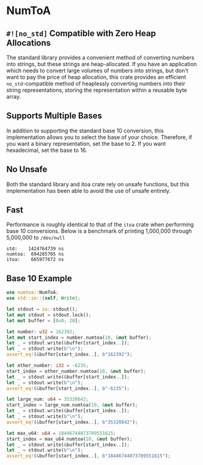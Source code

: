 # NumToA

## `#![no_std]` Compatible with Zero Heap Allocations

The standard library provides a convenient method of converting numbers into strings, but these strings are
heap-allocated. If you have an application which needs to convert large volumes of numbers into strings, but don't
want to pay the price of heap allocation, this crate provides an efficient `no_std`-compatible method of heaplessly converting numbers
into their string representations, storing the representation within a reusable byte array.

## Supports Multiple Bases

In addition to supporting the standard base 10 conversion, this implementation allows you to select the base of
your choice. Therefore, if you want a binary representation, set the base to 2. If you want hexadecimal, set the
base to 16.

## No Unsafe

Both the standard library and itoa crate rely on unsafe functions, but this implementation has been able to avoid
the use of unsafe entirely.

## Fast

Performance is roughly identical to that of the `itoa` crate when performing base 10 conversions. Below is a benchmark
of printing 1,000,000 through 5,000,000 to `/dev/null`

```
std:    1424764739 ns
numtoa:  694285705 ns
itoa:    665977672 ns
```

## Base 10 Example

```rust
use numtoa::NumToA;
use std::io::{self, Write};

let stdout = io::stdout();
let mut stdout = stdout.lock();
let mut buffer = [0u8; 20];

let number: u32 = 162392;
let mut start_index = number.numtoa(10, &mut buffer);
let _ = stdout.write(&buffer[start_index..]);
let _ = stdout.write(b"\n");
assert_eq!(&buffer[start_index..], b"162392");

let other_number: i32 = -6235;
start_index = other_number.numtoa(10, &mut buffer);
let _ = stdout.write(&buffer[start_index..]);
let _ = stdout.write(b"\n");
assert_eq!(&buffer[start_index..], b"-6235");

let large_num: u64 = 35320842;
start_index = large_num.numtoa(10, &mut buffer);
let _ = stdout.write(&buffer[start_index..]);
let _ = stdout.write(b"\n");
assert_eq!(&buffer[start_index..], b"35320842");

let max_u64: u64 = 18446744073709551615;
start_index = max_u64.numtoa(10, &mut buffer);
let _ = stdout.write(&buffer[start_index..]);
let _ = stdout.write(b"\n");
assert_eq!(&buffer[start_index..], b"18446744073709551615");
```
